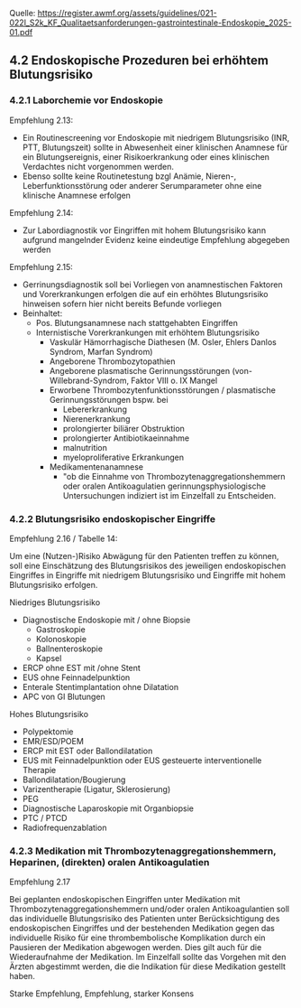 Quelle: https://register.awmf.org/assets/guidelines/021-022l_S2k_KF_Qualitaetsanforderungen-gastrointestinale-Endoskopie_2025-01.pdf

## 4.2 Endoskopische Prozeduren bei erhöhtem Blutungsrisiko

### 4.2.1 Laborchemie vor Endoskopie

Empfehlung 2.13:

- Ein Routinescreening vor Endoskopie mit niedrigem Blutungsrisiko (INR, PTT, Blutungszeit) sollte in Abwesenheit einer klinischen Anamnese für ein Blutungsereignis, einer Risikoerkrankung oder eines klinischen Verdachtes nicht vorgenommen werden.
- Ebenso sollte keine Routinetestung bzgl Anämie, Nieren-, Leberfunktionsstörung oder anderer Serumparameter ohne eine klinische Anamnese erfolgen

Empfehlung 2.14:

- Zur Labordiagnostik vor Eingriffen mit hohem Blutungsrisiko kann aufgrund mangelnder Evidenz keine eindeutige Empfehlung abgegeben werden

Empfehlung 2.15:

- Gerrinungsdiagnostik soll bei Vorliegen von anamnestischen Faktoren und Vorerkrankungen erfolgen die auf ein erhöhtes Blutungsrisiko hinweisen sofern hier nicht bereits Befunde vorliegen
- Beinhaltet: 
  - Pos. Blutungsanamnese nach stattgehabten Eingriffen
  - Internistische Vorerkrankungen mit erhöhtem Blutungsrisiko 
    - Vaskulär Hämorrhagische Diathesen (M. Osler, Ehlers Danlos Syndrom, Marfan Syndrom)
    - Angeborene Thrombozytopathien
    - Angeborene plasmatische Gerinnungsstörungen (von-Willebrand-Syndrom, Faktor VIII o. IX Mangel
    - Erworbene Thrombozytenfunktionsstörungen / plasmatische Gerinnungsstörungen bspw. bei 
      - Lebererkrankung
      - Nierenerkrankung
      - prolongierter biliärer Obstruktion
      - prolongierter Antibiotikaeinnahme
      - malnutrition
      - myeloproliferative Erkrankungen
    - Medikamentenanamnese 
      - "ob die Einnahme von Thrombozytenaggregationshemmern oder oralen Antikoagulatien gerinnungsphysiologische Untersuchungen indiziert ist im Einzelfall zu Entscheiden.

### 4.2.2 Blutungsrisiko endoskopischer Eingriffe

Empfehlung 2.16 / Tabelle 14:

Um eine (Nutzen-)Risiko Abwägung für den Patienten treffen zu können, soll eine Einschätzung des Blutungsrisikos des jeweiligen endoskopischen Eingriffes in Eingriffe mit niedrigem Blutungsrisiko und Eingriffe mit hohem Blutungsrisiko erfolgen.

Niedriges Blutungsrisiko

- Diagnostische Endoskopie mit / ohne Biopsie 
  - Gastroskopie
  - Kolonoskopie
  - Ballnenteroskopie
  - Kapsel
- ERCP ohne EST mit /ohne Stent
- EUS ohne Feinnadelpunktion
- Enterale Stentimplantation ohne Dilatation
- APC von GI Blutungen

Hohes Blutungsrisiko

- Polypektomie
- EMR/ESD/POEM
- ERCP mit EST oder Ballondilatation
- EUS mit Feinnadelpunktion oder EUS gesteuerte interventionelle Therapie
- Ballondilatation/Bougierung
- Varizentherapie (Ligatur, Sklerosierung)
- PEG
- Diagnostische Laparoskopie mit Organbiopsie
- PTC / PTCD
- Radiofrequenzablation

### 4.2.3 Medikation mit Thrombozytenaggregationshemmern, Heparinen, (direkten) oralen Antikoagulatien

Empfehlung 2.17

Bei geplanten endoskopischen Eingriffen unter Medikation mit Thrombozytenaggregationshemmern und/oder oralen Antikoagulantien soll das individuelle Blutungsrisiko des Patienten unter Berücksichtigung des endoskopischen Eingriffes und der bestehenden Medikation gegen das individuelle Risiko für eine thrombembolische Komplikation durch ein Pausieren der Medikation abgewogen werden. Dies gilt auch für die Wiederaufnahme der Medikation. Im Einzelfall sollte das Vorgehen mit den Ärzten abgestimmt werden, die die Indikation für diese Medikation gestellt haben.

Starke Empfehlung, Empfehlung, starker Konsens